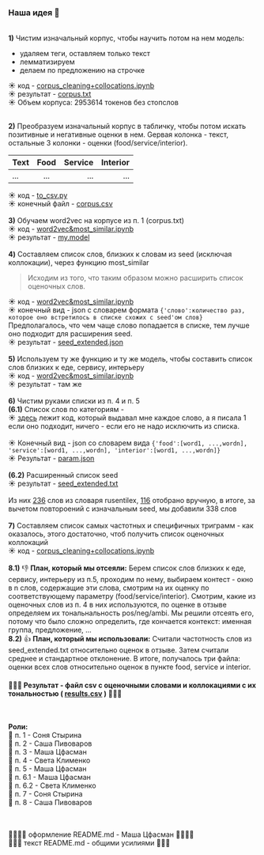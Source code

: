### Наша идея 🚽
<br />**1)** Чистим изначальный корпус, чтобы научить потом на нем модель: 
  * удаляем теги, оставляем только текст
  * лемматизируем
  * делаем по предложению на строчке

☀  код - 
[corpus_cleaning+collocations.ipynb](corpus%20cleaning%20+%20collocations.ipynb)<br />
☀  результат - 
[corpus.txt](https://drive.google.com/file/d/1M0gFiuZGunLa1v96ZawhI6S9f9Kv604a/view?usp=sharing)<br />
☀  Объем корпуса: 2953614 токенов без стопслов<br /><br /> 

**2)** Преобразуем изначальный корпус в табличку, чтобы потом искать позитивные и негативные оценки в нем. Gервая колонка - текст, остальные 3 колонки - оценки (food/service/interior). 

| Text | Food | Service | Interior |
| --- |:---:| ---:|-----:|
| ...|...| ...|...|

☀ код - [to_csv.py](to_csv.py)<br />
☀ конечный файл - [corpus.csv](corpus.csv)<br />
<br />
**3)** Обучаем word2vec на корпусе из п. 1 (corpus.txt)
<br /> ☀ код - [word2vec&most_similar.ipynb](word2vec%20&%20most_similar%20lists.ipynb)<br />
☀ результат - [my.model](my.model)<br />
<br />
**4)** Составляем список слов, близких к словам из seed (исключая коллокации), через функцию most_similar
> Исходим из того, что таким образом можно расширить список оценочных слов.

 ☀ код - [word2vec&most_similar.ipynb](word2vec%20&%20most_similar%20lists.ipynb)<br />
 ☀ конечный вид - json с словарем формата `{'слово':количество раз, которое оно встретилось в списке схожих с seed'ом слов}`<br />
 Предполагалось, что чем чаще слово попадается в списке, тем лучше оно подходит для расширения seed.<br />
 ☀ результат - [seed_extended.json](seed%20&%extended.json)<br />
<br />
**5)** Используем ту же функцию и ту же модель, чтобы составить список слов близких к еде, сервису, интерьеру
<br /> ☀ код - [word2vec&most_similar.ipynb](word2vec%20&%20most_similar%20lists.ipynb)<br />
 ☀ результат - там же
<br />
<br />
**6)** Чистим руками списки из п. 4 и п. 5
<br />
**(6.1)** Список слов по категориям  -  <br />
☀ [здесь](word2vec%20&%20most_similar%20lists.ipynb) лежит код, который выдавал мне каждое слово, а я писала 1 если оно подходит, ничего - если его не надо исключить из списка.<br />  
☀ Конечный вид - json со словарем вида `{'food':[word1, ...,wordn], 'service':[word1, ...,wordn], 'interior':[word1, ...,wordn]}`<br />
☀ Результат - [param.json](param.json)<br />
<br />
**(6.2)** Расширенный список seed<br /> 
☀ результат - [seed_extended.txt](seed_extended.txt)<br />  
Из них [236](/seed%20extended/indict.txt) слов из словаря rusentilex, [116](/seed%20extended/notdict.txt) отобрано вручную, в итоге, за вычетом повтороений с изначальным seed, мы добавили 338 слов<br />
<br /> 
**7)** Составляем список самых частотных и специфичных триграмм - как оказалось, этого достаточно, чтоб получить список оценочных коллокаций <br />
☀ код - [corpus_cleaning+collocations.ipynb](corpus%20cleaning%20+%20collocations.ipynb)<br /> 
<br />
**8.1)** 👎 **План, который мы отсеяли:** Берем список слов близких к еде, сервису, интерьеру из п.5, проходим по нему, выбираем контест - окно в n слов, содержащие эти слова, смотрим на их оценку по соответствующему параметру (food/service/interior). Смотрим, какие из оценочных слов из п. 4 в них используются, по оценке в отзыве определяем их тональнальность pos/neg/ambi.
Мы решили отсеять его, потому что было сложно определить, где кончается контекст: именная группа, предложение, ...<br />
**8.2)** 👍 **План, который мы использовали:** Считали частотность слов из seed_extended.txt относительно оценок в отзыве. Затем считали среднее и стандартное отклонение. В итоге, получалось три файла: оценки всех слов относительно оценок в пункте food, service и interior.
<br /> 
#### 🐣🌟🌼 Результат  - файл csv с оценочными словами и коллокациями с их тональностью ( [results.csv](results.csv) ) 🌼🌟🐣
<br />



**Роли:** <br />
🚀 п. 1 - Соня Стырина <br />
🚀 п. 2 - Саша Пивоваров <br />
🚀 п. 3 - Маша Цфасман <br />
🚀 п. 4 - Света Клименко <br />
🚀 п. 5 - Маша Цфасман <br />
🚀 п. 6.1 - Маша Цфасман <br />
🚀 п. 6.2 - Света Клименко <br />
🚀 п. 7 - Соня Стырина <br />
🚀 п. 8 - Саша Пивоваров <br />

<br /><br />
🐳🐳🐳🐳 оформление README.md - Маша Цфасман 🐳🐳🐳🐳
<br />💑💑💑 текст README.md - общими усилиями 💑💑💑


